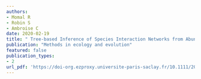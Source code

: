 ```yaml
---
authors: 
- Momal R 
- Robin S 
- Ambroise C 
date: 2020-02-19
title: " Tree-based Inference of Species Interaction Networks from Abundance Data "
publication: "Methods in ecology and evolution"
featured: false
publication_types:
- 2
url_pdf: 'https://doi-org.ezproxy.universite-paris-saclay.fr/10.1111/2041-210X.13380'
---
```

